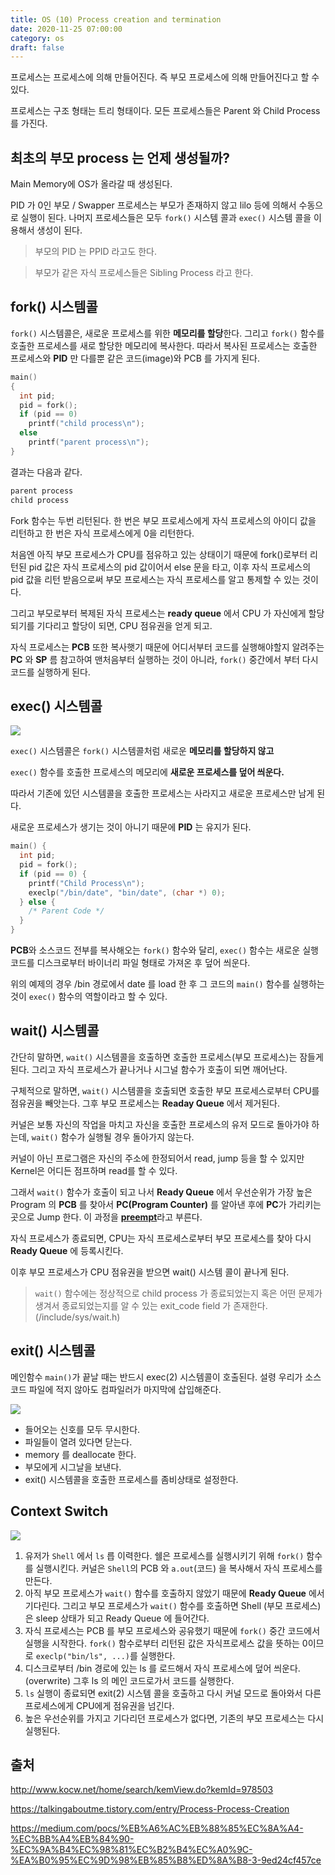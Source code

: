 ```yaml
---
title: OS (10) Process creation and termination
date: 2020-11-25 07:00:00
category: os
draft: false
---
```


프로세스는 프로세스에 의해 만들어진다. 즉 부모 프로세스에 의해 만들어진다고 할 수 있다.

프로세스는 구조 형태는 트리 형태이다. 모든 프로세스들은 Parent 와 Child Process 를 가진다.

## 최초의 부모 process 는 언제 생성될까?

Main Memory에 OS가 올라갈 때 생성된다.

PID 가 0인 부모 / Swapper 프로세스는 부모가 존재하지 않고 lilo 등에 의해서 수동으로 실행이 된다. 나머지 프로세스들은 모두 `fork()` 시스템 콜과 `exec()` 시스템 콜을 이용해서 생성이 된다.

> 부모의 PID 는 PPID 라고도 한다.

> 부모가 같은 자식 프로세스들은 Sibling Process 라고 한다.

## fork() 시스템콜

`fork()` 시스템콜은, 새로운 프로세스를 위한 **메모리를 할당**한다. 그리고 `fork()` 함수를 호출한 프로세스를 새로 할당한 메모리에 복사한다. 따라서 복사된 프로세스는 호출한 프로세스와 **PID** 만 다를뿐 같은 코드(image)와 PCB 를 가지게 된다.

```c
main()
{
  int pid;
  pid = fork();
  if (pid == 0)
    printf("child process\n");
  else
    printf("parent process\n");
}
```

결과는 다음과 같다.

```bash
parent process
child process
```

Fork 함수는 두번 리턴된다. 한 번은 부모 프로세스에게 자식 프로세스의 아이디 값을 리턴하고 한 번은 자식 프로세스에게 0을 리턴한다.

처음엔 아직 부모 프로세스가 CPU를 점유하고 있는 상태이기 때문에 fork()로부터 리턴된 pid 값은 자식 프로세스의 pid 값이어서 else 문을 타고, 이후 자식 프로세스의 pid 값을 리턴 받음으로써 부모 프로세스는 자식 프로세스를 알고 통제할 수 있는 것이다.

그리고 부모로부터 복제된 자식 프로세스는 **ready queue** 에서 CPU 가 자신에게 할당되기를 기다리고 할당이 되면, CPU 점유권을 얻게 되고.

자식 프로세스는 **PCB** 또한 복사햇기 때문에 어디서부터 코드를 실행해야할지 알려주는 **PC** 와 **SP** 름 참고하여 맨처음부터 실행하는 것이 아니라, `fork()` 중간에서 부터 다시 코드를 실행하게 된다.

## exec() 시스템콜

![](./images/2020-11-25-wait.png)

`exec()` 시스템콜은 `fork()` 시스템콜처럼 새로운 **메모리를 할당하지 않고**

`exec()` 함수를 호출한 프로세스의 메모리에 **새로운 프로세스를 덮어 씌운다.**

따라서 기존에 있던 시스템콜을 호출한 프로세스는 사라지고 새로운 프로세스만 남게 된다.

새로운 프로세스가 생기는 것이 아니기 때문에 **PID** 는 유지가 된다.

```c
main() {
  int pid;
  pid = fork();
  if (pid == 0) {
    printf("Child Process\n");
    execlp("/bin/date", "bin/date", (char *) 0);
  } else {
    /* Parent Code */
  }
}
```

**PCB**와 소스코드 전부를 복사해오는 `fork()` 함수와 달리, `exec()` 함수는 새로운 실행 코드를 디스크로부터 바이너리 파일 형태로 가져온 후 덮어 씌운다.

위의 예제의 경우 /bin 경로에서 date 를 load 한 후 그 코드의 `main()` 함수를 실행하는 것이 `exec()` 함수의 역할이라고 할 수 있다.

## wait() 시스템콜

간단히 말하면, `wait()` 시스템콜을 호출하면 호출한 프로세스(부모 프로세스)는 잠들게 된다. 그리고 자식 프로세스가 끝나거나 시그널 함수가 호출이 되면 깨어난다.

구체적으로 말하면, `wait()` 시스템콜을 호출되면 호출한 부모 프로세스로부터 CPU를 점유권을 빼앗는다. 그후 부모 프로세스는 **Readay Queue** 에서 제거된다.

커널은 보통 자신의 작업을 마치고 자신을 호출한 프로세스의 유저 모드로 돌아가야 하는데, `wait()` 함수가 실행될 경우 돌아가지 않는다.

커널이 아닌 프로그램은 자신의 주소에 한정되어서 read, jump 등을 할 수 있지만 Kernel은 어디든 점프하며 read를 할 수 있다.

그래서 `wait()` 함수가 호출이 되고 나서 **Ready Queue** 에서 우선순위가 가장 높은 Program 의 **PCB** 를 찾아서 **PC(Program Counter)** 를 알아낸 후에 **PC**가 가리키는 곳으로 Jump 한다. 이 과정을 [**preempt**](<https://en.wikipedia.org/wiki/Preemption_(computing)>)라고 부른다.

자식 프로세스가 종료되면, CPU는 자식 프로세스로부터 부모 프로세스를 찾아 다시 **Ready Queue** 에 등록시킨다.

이후 부모 프로세스가 CPU 점유권을 받으면 wait() 시스템 콜이 끝나게 된다.

> `wait()` 함수에는 정상적으로 child process 가 종료되었는지 혹은 어떤 문제가 생겨서 종료되었는지를 알 수 있는 exit_code field 가 존재한다. (/include/sys/wait.h)

## exit() 시스템콜

메인함수 `main()`가 끝날 때는 반드시 exec(2) 시스템콜이 호출된다. 설령 우리가 소스코드 파일에 적지 않아도 컴파일러가 마지막에 삽입해준다.

![](./images/2020-11-25-exit.png)

- 들어오는 신호를 모두 무시한다.
- 파일들이 열려 있다면 닫는다.
- memory 를 deallocate 한다.
- 부모에게 시그날을 보낸다.
- exit() 시스템콜을 호출한 프로세스를 좀비상태로 설정한다.

## Context Switch

![](./images/2020-11-25-context_switch.png)

1. 유저가 `Shell` 에서 `ls` 릅 이력한다. 쉘은 프로세스를 실행시키기 위해 `fork()` 함수를 실행시킨다. 커널은 `Shell`의 PCB 와 `a.out`(코드) 을 복사해서 자식 프로세스를 만든다.
2. 아직 부모 프로세스가 `wait()` 함수를 호출하지 않았기 때문에 **Ready Queue** 에서 기다린다. 그리고 부모 프로세스가 `wait()` 함수를 호출하면 Shell (부모 프로세스)은 sleep 상태가 되고 Ready Queue 에 들어간다.
3. 자식 프로세스는 PCB 를 부모 프로세스와 공유했기 때문에 `fork()` 중간 코드에서 실행을 시작한다. `fork()` 함수로부터 리턴된 값은 자식프로세스 값을 뜻하는 0이므로 `execlp("bin/ls", ...)`를 실행한다.
4. 디스크로부터 /bin 경로에 있는 ls 를 로드해서 자식 프로세스에 덮어 씌운다.(overwrite) 그후 ls 의 메인 코드로가서 코드를 실행한다.
5. `ls` 실행이 종료되면 exit(2) 시스템 콜을 호출하고 다시 커널 모드로 돌아와서 다른 프로세스에게 CPU에게 점유권을 넘긴다.
6. 높은 우선순위를 가지고 기다리던 프로세스가 없다면, 기존의 부모 프로세스는 다시 실행된다.

## 출처

http://www.kocw.net/home/search/kemView.do?kemId=978503

https://talkingaboutme.tistory.com/entry/Process-Process-Creation

https://medium.com/pocs/%EB%A6%AC%EB%88%85%EC%8A%A4-%EC%BB%A4%EB%84%90-%EC%9A%B4%EC%98%81%EC%B2%B4%EC%A0%9C-%EA%B0%95%EC%9D%98%EB%85%B8%ED%8A%B8-3-9ed24cf457ce
